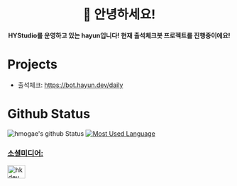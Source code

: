 <h1 align="center">👋 안녕하세요!</h1>
<p align="center">
  <b>HYStudio를 운영하고 있는 hayun입니다! 현재 출석체크봇 프로젝트를 진행중이에요!</b>
</p>

# Projects
- 출석체크: https://bot.hayun.dev/daily


# Github Status
![hmogae's github Status](https://github-readme-stats.vercel.app/api?username=hmogae&count_private=true&show_icons=true&theme=tokyonight)
<a href="https://profile.codersrank.io/user/hmogae/">
![Most Used Language](https://github-readme-stats.vercel.app/api/top-langs/?username=hmogae&theme=tokyonight&layout=compact)<br/>
  

<h3 align="left">소셜미디어:</h3>
<p align="left">
<a href="https://hayun.dev/discord" target="blank"><img align="center" src="https://raw.githubusercontent.com/rahuldkjain/github-profile-readme-generator/master/src/images/icons/Social/discord.svg" alt="hkdev" height="30" width="40" /></a>
